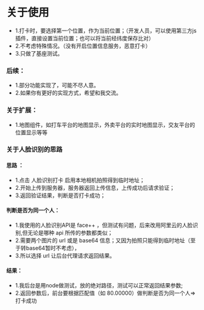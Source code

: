 <!--
 * @Descripttion: 
 * @version: 
 * @Author: XiaoPeng
 * @Date: 2020-03-29 01:25:16
 * @LastEditors: XiaoPeng
 * @LastEditTime: 2020-03-30 08:59:12
 -->
# 关于使用
* 1.打卡时，要选择第一个位置，作为当前位置；（开发人员，可以使用第三方js插件，直接设置当前位置；也可以将当前经纬度保存比对）
* 2.不考虑特殊情况。（没有开启位置信息服务，恶意打卡）
* 3.只做了基座测试。
### 后续：
* 1.部分功能实现了，可能不尽人意。
* 2.如果你有更好的实现方式，希望和我交流。

### 关于扩展：
* 1.地图组件，如打车平台的地图显示，外卖平台的实时地图显示，交友平台的位置显示等等

### 关于人脸识别的思路
#### 思路 ：
* 1.点击 人脸识别打卡 启用本地相机拍照得到临时地址；
* 2.开始上传到服务器，服务器返回上传信息，上传成功后请求验证；
* 3.返回验证结果，判断是否打卡成功；
#### 判断是否为同一个人：
* 1.我使用的人脸识别API是 face++ ，但测试有问题，后来改用阿里云的人脸识别,但无论是哪种 api 所传的参数都类似；
* 2.需要两个图片的 url 或是 base64 信息；又因为拍照只能得到临时地址（至于转base64暂时不考虑），
* 3.所以选择 url 让后台代理请求返回结果。
#### 结果：
* 1.我后台是用node做测试，放的绝对路径，测试可以正常返回结果参数;
* 2.返回参数后，前台要根据匹配值（如 80.00000）做判断是否为同一个人=>打卡成功